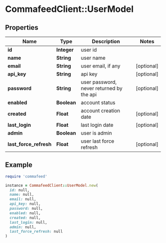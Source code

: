 # CommafeedClient::UserModel

## Properties

| Name | Type | Description | Notes |
| ---- | ---- | ----------- | ----- |
| **id** | **Integer** | user id |  |
| **name** | **String** | user name |  |
| **email** | **String** | user email, if any | [optional] |
| **api_key** | **String** | api key | [optional] |
| **password** | **String** | user password, never returned by the api | [optional] |
| **enabled** | **Boolean** | account status |  |
| **created** | **Float** | account creation date | [optional] |
| **last_login** | **Float** | last login date | [optional] |
| **admin** | **Boolean** | user is admin |  |
| **last_force_refresh** | **Float** | user last force refresh | [optional] |

## Example

```ruby
require 'commafeed'

instance = CommafeedClient::UserModel.new(
  id: null,
  name: null,
  email: null,
  api_key: null,
  password: null,
  enabled: null,
  created: null,
  last_login: null,
  admin: null,
  last_force_refresh: null
)
```

